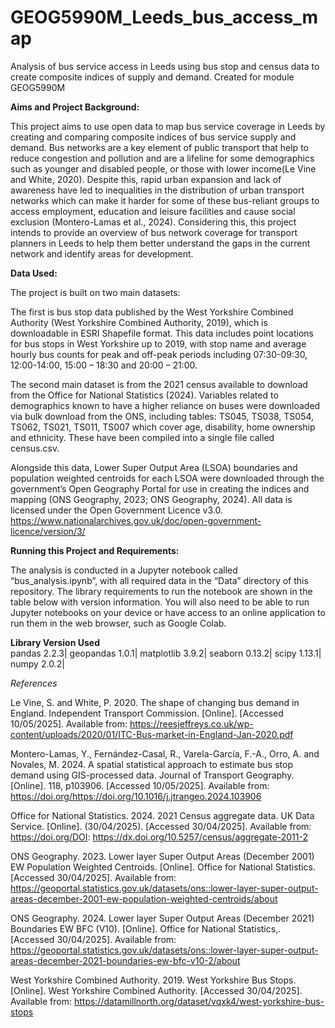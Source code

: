# **GEOG5990M_Leeds_bus_access_map**

Analysis of bus service access in Leeds using bus stop and census data to create composite indices of supply and demand. Created for module GEOG5990M

**Aims and Project Background:**

This project aims to use open data to map bus service coverage in Leeds by creating and comparing composite indices of bus service supply and demand. Bus networks are a key element of public transport that help to reduce congestion and pollution and are a lifeline for some demographics such as younger and disabled people, or those with lower income(Le Vine and White, 2020). Despite this, rapid urban expansion and lack of awareness have led to inequalities in the distribution of urban transport networks which can make it harder for some of these bus-reliant groups to access employment, education and leisure facilities and cause social exclusion (Montero-Lamas et al., 2024). Considering this, this project intends to provide an overview of bus network coverage for transport planners in Leeds to help them better understand the gaps in the current network and identify areas for development.

**Data Used:**

The project is built on two main datasets: 

The first is bus stop data published by the West Yorkshire Combined Authority (West Yorkshire Combined Authority, 2019), which is downloadable in ESRI Shapefile format. This data includes point locations for bus stops in West Yorkshire up to 2019, with stop name and average hourly bus counts for peak and off-peak periods including 07:30-09:30, 12:00-14:00, 15:00 – 18:30 and 20:00 – 21:00.

The second main dataset is from the 2021 census available to download from the Office for National Statistics (2024). Variables related to demographics known to have a higher reliance on buses were downloaded via bulk download from the ONS, including tables: TS045, TS038, TS054, TS062, TS021, TS011, TS007 which cover age, disability, home ownership and ethnicity. These have been compiled into a single file called census.csv.

Alongside this data, Lower Super Output Area (LSOA) boundaries and population weighted centroids for each LSOA were downloaded through the government’s Open Geography Portal for use in creating the indices and mapping (ONS Geography, 2023; ONS Geography, 2024). 
All data is licensed under the Open Government Licence v3.0. https://www.nationalarchives.gov.uk/doc/open-government-licence/version/3/

**Running this Project and Requirements:**

The analysis is conducted in a Jupyter notebook called “bus_analysis.ipynb”, with all required data in the “Data” directory of this repository. The library requirements to run the notebook are shown in the table below with version information. You will also need to be able to run Jupyter notebooks on your device or have access to an online application to run them in the web browser, such as Google Colab.

**Library	Version Used**          
pandas	    2.2.3|
geopandas	  1.0.1|
matplotlib  3.9.2|
seaborn	    0.13.2|
scipy	     1.13.1|
numpy	     2.0.2|


*References*

Le Vine, S. and White, P. 2020. The shape of changing bus demand in England. Independent Transport Commission. [Online]. [Accessed 10/05/2025]. Available from: https://reesjeffreys.co.uk/wp-content/uploads/2020/01/ITC-Bus-market-in-England-Jan-2020.pdf

Montero-Lamas, Y., Fernández-Casal, R., Varela-García, F.-A., Orro, A. and Novales, M. 2024. A spatial statistical approach to estimate bus stop demand using GIS-processed data. Journal of Transport Geography. [Online]. 118, p103906. [Accessed 10/05/2025]. Available from: https://doi.org/https://doi.org/10.1016/j.jtrangeo.2024.103906 

Office for National Statistics. 2024. 2021 Census aggregate data. UK Data Service. [Online]. (30/04/2025). [Accessed 30/04/2025]. Available from: https://doi.org/DOI: https://dx.doi.org/10.5257/census/aggregate-2011-2 

ONS Geography. 2023. Lower layer Super Output Areas (December 2001) EW Population Weighted Centroids. [Online].  Office for National Statistics. [Accessed 30/04/2025]. Available from: https://geoportal.statistics.gov.uk/datasets/ons::lower-layer-super-output-areas-december-2001-ew-population-weighted-centroids/about

ONS Geography. 2024. Lower layer Super Output Areas (December 2021) Boundaries EW BFC (V10). [Online].  Office for National Statistics,. [Accessed 30/04/2025]. Available from: https://geoportal.statistics.gov.uk/datasets/ons::lower-layer-super-output-areas-december-2021-boundaries-ew-bfc-v10-2/about

West Yorkshire Combined Authority. 2019. West Yorkshire Bus Stops. [Online].  West Yorkshire Combined Authority. [Accessed 30/04/2025]. Available from: https://datamillnorth.org/dataset/vqxk4/west-yorkshire-bus-stops

